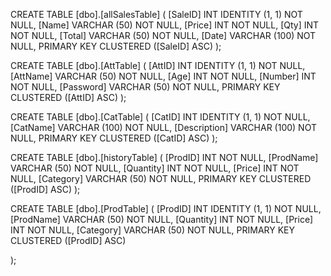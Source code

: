 CREATE TABLE [dbo].[allSalesTable] (
[SaleID] INT           IDENTITY (1, 1) NOT NULL,
[Name]   VARCHAR (50)  NOT NULL,
[Price]  INT           NOT NULL,
[Qty]    INT           NOT NULL,
[Total]  VARCHAR (50)  NOT NULL,
[Date]   VARCHAR (100) NOT NULL,
PRIMARY KEY CLUSTERED ([SaleID] ASC)
);

CREATE TABLE [dbo].[AttTable] (
[AttID]    INT          IDENTITY (1, 1) NOT NULL,
[AttName]  VARCHAR (50) NOT NULL,
[Age]      INT          NOT NULL,
[Number]   INT          NOT NULL,
[Password] VARCHAR (50) NOT NULL,
PRIMARY KEY CLUSTERED ([AttID] ASC)
);

CREATE TABLE [dbo].[CatTable] (
[CatID]       INT           IDENTITY (1, 1) NOT NULL,
[CatName]     VARCHAR (100) NOT NULL,
[Description] VARCHAR (100) NOT NULL,
PRIMARY KEY CLUSTERED ([CatID] ASC)
);

CREATE TABLE [dbo].[historyTable] (
[ProdID]   INT          NOT NULL,
[ProdName] VARCHAR (50) NOT NULL,
[Quantity] INT          NOT NULL,
[Price]    INT          NOT NULL,
[Category] VARCHAR (50) NOT NULL,
PRIMARY KEY CLUSTERED ([ProdID] ASC)
);

CREATE TABLE [dbo].[ProdTable] (
[ProdID]   INT          IDENTITY (1, 1) NOT NULL,
[ProdName] VARCHAR (50) NOT NULL,
[Quantity] INT          NOT NULL,
[Price]    INT          NOT NULL,
[Category] VARCHAR (50) NOT NULL,
PRIMARY KEY CLUSTERED ([ProdID] ASC)

);
